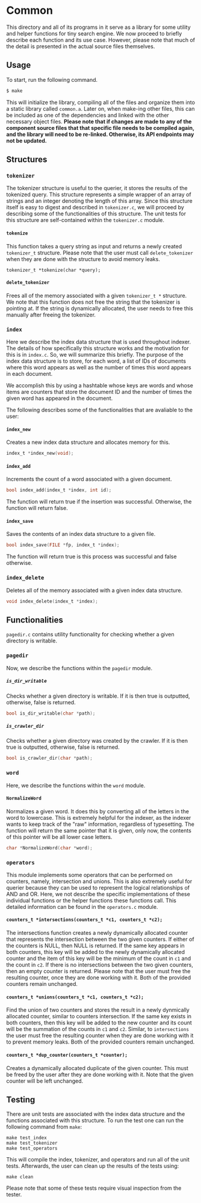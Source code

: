# Common
This directory and all of its programs in it serve as a library for some 
utility and helper functions for tiny search engine. We now proceed to
briefly describe each function and its use case. However, please note
that much of the detail is presented in the actual source files themselves.

## Usage
To start, run the following command.
```bash
$ make
```
This will initialize the library, compiling all of the files and organize
them into a static library called `common.a`. Later on, when make-ing other files, this can be included as one of the dependencies and linked with the other 
necessary object files. 
**Please note that if changes are made to any of the component source files
that that specific file needs to be compiled again, and the library will
need to be re-linked. Otherwise, its API endpoints may not be updated.**

## Structures

### `tokenizer`
The tokenizer structure is useful to the querier, it stores the results of the tokenized query.
This structure represents a simple wrapper of an array of strings and an integer denoting the 
length of this array. Since this structure itself is easy to digest and described in `tokenizer.c`, 
we will proceed by describing some of the functionalities of this structure. The unit tests for this
structure are self-contained within the `tokenizer.c` module.

#### `tokenize`
This function takes a query string as input and returns a newly created `tokenizer_t` structure. 
Please note that the user must call `delete_tokenizer` when they are done with the structure to 
avoid memory leaks. 
```
tokenizer_t *tokenize(char *query);
```

#### `delete_tokenizer`
Frees all of the memory associated with a given `tokenizer_t *` structure. We note that this
function does not free the string that the tokenizer is pointing at. If the string is dynamically
allocated, the user needs to free this manually after freeing the tokenizer.



### `index`
Here we describe the index data structure that is used throughout indexer. The details of how 
specifically this structure works and the motivation for this is in `index.c`. So, we will summarize
this briefly. The purpose of the index data structure is to store, for each word, a list of IDs of 
documents where this word appears as well as the number of times this word appears in each document. 

We accomplish this by using a hashtable whose keys are words and whose items are counters that store
the document ID and the number of times the given word has appeared in the document.

The following describes some of the functionalities that are avaliable to the user:

#### `index_new`
Creates a new index data structure and allocates memory for this. 
```C
index_t *index_new(void);
```

#### `index_add`
Increments the count of a word associated with a given document.
```C
bool index_add(index_t *index, int id);
```
The function will return true if the insertion was successful. Otherwise, the function
will return false.

#### `index_save`
Saves the contents of an index data structure to a given file.
```C 
bool index_save(FILE *fp, index_t *index);
```
The function will return true is this process was successful and false otherwise.

### `index_delete`
Deletes all of the memory associated with a given index data structure. 
```C
void index_delete(index_t *index);
```


## Functionalities
`pagedir.c` contains utility functionality for checking whether a given
directory is writable. 

### `pagedir`
Now, we describe the functions within the `pagedir` module. 

##### `is_dir_writable`
Checks whether a given directory is writable. If it is then true is outputted, otherwise, false is returned.
```C
bool is_dir_writable(char *path);
```

##### `is_crawler_dir`
Checks whether a given directory was created by the crawler. If it is then true is outputted, otherwise, false 
is returned.
```C
bool is_crawler_dir(char *path);
```

### `word`
Here, we describe the functions within the `word` module.

#### `NormalizeWord`
Normalizes a given word. It does this by converting all of the letters in the word to lowercase. This 
is extremely helpful for the indexer, as the indexer wants to keep track of the "raw" information,
regardless of typesetting. The function will return the same pointer that it is given, only now, the 
contents of this pointer will be all lower case letters.
```C
char *NormalizeWord(char *word);
```

### `operators`
This module implements some operators that can be performed on counters, namely, intersection
and unions. This is also extremely useful for querier because they can be used to represent 
the logical relationships of AND and OR. Here, we not describe the specific implementations of
these individual functions or the helper functions these functions call. This detailed information
can be found in the `operators.c` module.
#### `counters_t *intersections(counters_t *c1, counters_t *c2);`
The intersections function creates a newly dynamically allocated counter that represents the
intersection between the two given counters. If either of the counters is NULL, then NULL
is returned. If the same key appears in both counters, this key will be added to the newly 
dynamically allocated counter and the item of this key will be the minimum of the count in
`c1` and the count in `c2`. If there is no intersections between the two given counters, then
an empty counter is returned. Please note that the user must free the resulting counter, once
they are done working with it. Both of the provided counters remain unchanged.

#### `counters_t *unions(counters_t *c1, counters_t *c2);`
Find the union of two counters and stores the result in a newly dynmically allocated counter,
similar to counters intersection. If the same key exists in both counters, then this key will
be added to the new counter and its count will be the summation of the counts in `c1` and `c2`.
Similar, to `intersections` the user must free the resulting counter when they are done working
with it to prevent memory leaks. Both of the provided counters remain unchanged.

#### `counters_t *dup_counter(counters_t *counter);`
Creates a dynamically allocated duplicate of the given counter. This must be freed by the user
after they are done working with it. Note that the given counter will be left unchanged.

## Testing
There are unit tests are associated with the index data structure and the functions associated with 
this structure. To run the test one can run the following command from `make`:
```
make test_index
make test_tokenizer
make test_operators
```
This will compile the index, tokenizer, and operators and run all of the unit tests. Afterwards, the user can clean up the
results of the tests using:
```
make clean
```
Please note that some of these tests require visual inspection from the tester.
